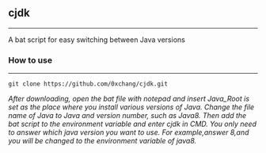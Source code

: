 ## cjdk
---
A bat script for easy switching between Java versions


### How to use
---

```
git clone https://github.com/0xchang/cjdk.git
```

*After downloading, open the bat file with notepad and insert Java_Root is set as the place where you install various versions of Java. Change the file name of Java to Java and version number, such as Java8. Then add the bat script to the environment variable and enter cjdk in CMD. You only need to answer which java version you want to use. For example,answer 8,and you will be changed to the environment variable of java8.*
